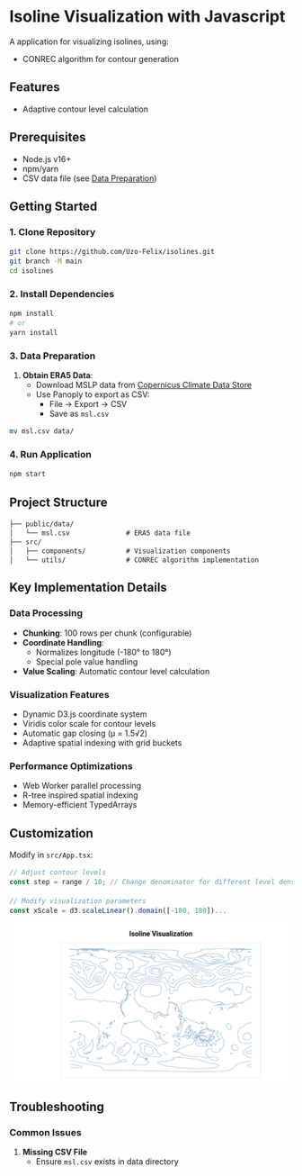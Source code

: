 # Isoline Visualization with Javascript

A application for visualizing isolines, using:
- CONREC algorithm for contour generation



## Features
- Adaptive contour level calculation

## Prerequisites
- Node.js v16+
- npm/yarn
- CSV data file (see [Data Preparation](#data-preparation))

## Getting Started

### 1. Clone Repository
```bash
git clone https://github.com/Uzo-Felix/isolines.git
git branch -M main
cd isolines
```

### 2. Install Dependencies
```bash
npm install
# or
yarn install
```

### 3. Data Preparation
1. **Obtain ERA5 Data**:
   - Download MSLP data from [Copernicus Climate Data Store](https://cds.climate.copernicus.eu/)
   - Use Panoply to export as CSV:
     - File → Export → CSV
     - Save as `msl.csv`

```bash
mv msl.csv data/
```



### 4. Run Application
```bash
npm start
```

## Project Structure
```text
├── public/data/               
│   └── msl.csv              # ERA5 data file 
├── src/
│   ├── components/          # Visualization components
│   └── utils/               # CONREC algorithm implementation
```

## Key Implementation Details

### Data Processing
- **Chunking**: 100 rows per chunk (configurable)
- **Coordinate Handling**:
  - Normalizes longitude (-180° to 180°)
  - Special pole value handling
- **Value Scaling**: Automatic contour level calculation

### Visualization Features
- Dynamic D3.js coordinate system
- Viridis color scale for contour levels
- Automatic gap closing (μ = 1.5√2)
- Adaptive spatial indexing with grid buckets

### Performance Optimizations
- Web Worker parallel processing
- R-tree inspired spatial indexing
- Memory-efficient TypedArrays

## Customization
Modify in `src/App.tsx`:
```typescript
// Adjust contour levels
const step = range / 10; // Change denominator for different level density

// Modify visualization parameters
const xScale = d3.scaleLinear().domain([-180, 180])...
```
![alt text](image.png)
## Troubleshooting

### Common Issues
1. **Missing CSV File**
   - Ensure `msl.csv` exists in data directory



   